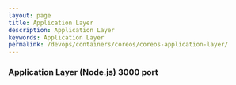 ```yaml
---
layout: page
title: Application Layer
description: Application Layer
keywords: Application Layer
permalink: /devops/containers/coreos/coreos-application-layer/
---
```


### Application Layer (Node.js) 3000 port
